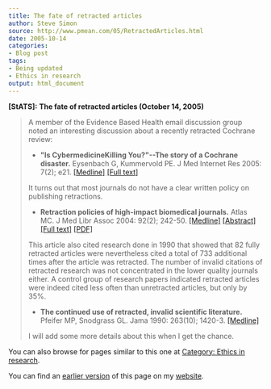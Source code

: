 ```yaml
---
title: The fate of retracted articles
author: Steve Simon
source: http://www.pmean.com/05/RetractedArticles.html
date: 2005-10-14
categories:
- Blog post
tags:
- Being updated
- Ethics in research
output: html_document
---
```

**[StATS]:** **The fate of retracted articles
(October 14, 2005)**

> A member of the Evidence Based Health email discussion group noted an
> interesting discussion about a recently retracted Cochrane review:
>
> -   **"Is CybermedicineKilling You?"\--The story of a Cochrane
>     disaster.** Eysenbach G, Kummervold PE. J Med Internet Res 2005:
>     7(2); e21.
>     [\[Medline\]](http://www.ncbi.nlm.nih.gov/entrez/query.fcgi?cmd=Retrieve&db=PubMed&list_uids=15998612&dopt=Abstract)
>     [\[Full text\]](http://www.jmir.org/2005/2/e21)
>
> It turns out that most journals do not have a clear written policy on
> publishing retractions.
>
> -   **Retraction policies of high-impact biomedical journals.**
>     Atlas MC. J Med Libr Assoc 2004: 92(2); 242-50.
>     [\[Medline\]](http://www.ncbi.nlm.nih.gov/entrez/query.fcgi?cmd=Retrieve&db=PubMed&list_uids=15098054&dopt=Abstract)
>     [\[Abstract\]](http://www.pubmedcentral.gov/articlerender.fcgi?artid=385306&rendertype=abstract)
>     [\[Full
>     text\]](http://www.pubmedcentral.gov/articlerender.fcgi?artid=385306)
>     [\[PDF\]](http://www.pubmedcentral.gov/picrender.fcgi?artid=385306&blobtype=pdf)
>
> This article also cited research done in 1990 that showed that 82
> fully retracted articles were nevertheless cited a total of 733
> additional times after the article was retracted. The number of
> invalid citations of retracted research was not concentrated in the
> lower quality journals either. A control group of research papers
> indicated retracted articles were indeed cited less often than
> unretracted articles, but only by 35%.
>
> -   **The continued use of retracted, invalid scientific literature.**
>     Pfeifer MP, Snodgrass GL. Jama 1990: 263(10); 1420-3.
>     [\[Medline\]](http://www.ncbi.nlm.nih.gov/entrez/query.fcgi?cmd=Retrieve&db=PubMed&list_uids=2406475&dopt=Abstract)
>
> I will add some more details about this when I get the chance.



You can also browse
for pages similar to this one at [Category: Ethics in
research](../category/EthicsInResearch.html).

You can find an [earlier version][sim1] of this page on my [website][sim2].

[sim1]: http://www.pmean.com/05/RetractedArticles.html
[sim2]: http://www.pmean.com

